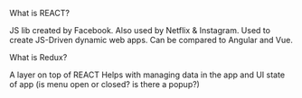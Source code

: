 What is REACT?

JS lib created by Facebook.
Also used by Netflix & Instagram.
Used to create JS-Driven dynamic web apps.
Can be compared to Angular and Vue.

What is Redux? 

A layer on top of REACT
Helps with managing data in the app and UI state of app (is menu open or closed? is there a popup?)